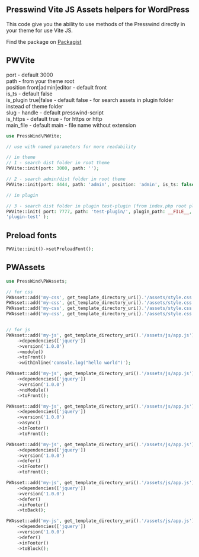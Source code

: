 ## Presswind Vite JS Assets helpers for WordPress

This code give you the ability to use methods of the Presswind directly in
your theme for use Vite JS.

Find the package on [Packagist](https://packagist.org/packages/wp-performance/presswind-assets)


## PWVite

port - default 3000  
path - from your theme root  
position front|admin|editor - default front  
is_ts - default false  
is_plugin true|false - default false - for search assets in plugin folder  
instead of theme folder  
slug - handle - default presswind-script  
is_https - default true - for https or http  
main_file - default main - file name without extension  

```php
use PressWind\PWVite;

// use with named parameters for more readability

// in theme
// 1 - search dist folder in root theme
PWVite::init(port: 3000, path: '');

// 2 - search admin/dist folder in root theme
PWVite::init(port: 4444, path: 'admin', position: 'admin', is_ts: false);

// in plugin

// 3 - search dist folder in plugin test-plugin (from index.php root plugin)
PWVite::init( port: 7777, path: 'test-plugin/', plugin_path: __FILE__, slug:
'plugin-test' );

```

## Preload fonts

```php
PWVite::init()->setPreloadFont();
```

## PWAssets

```php
use PressWind\PWAssets;

// for css
PWAsset::add('my-css', get_template_directory_uri().'/assets/style.css')->dependencies([])->media('all')->version('1.0.0')->toFront();
PWAsset::add('my-css', get_template_directory_uri().'/assets/style.css')->dependencies([])->media('all')->version('1.0.0')->toBack();
PWAsset::add('my-css', get_template_directory_uri().'/assets/style.css')->dependencies([])->media('all')->version('1.0.0')->toBlock();
PWAsset::add('my-css', get_template_directory_uri().'/assets/style.css')->dependencies([])->media('all')->version('1.0.0')->toLogin();


// for js
PWAsset::add('my-js', get_template_directory_uri().'/assets/js/app.js')
    ->dependencies(['jquery'])
    ->version('1.0.0')
    ->module()
    ->toFront()
    ->withInline('console.log("hello world")');

PWAsset::add('my-js', get_template_directory_uri().'/assets/js/app.js')
    ->dependencies(['jquery'])
    ->version('1.0.0')
    ->noModule()
    ->toFront();

PWAsset::add('my-js', get_template_directory_uri().'/assets/js/app.js')
    ->dependencies(['jquery'])
    ->version('1.0.0')
    ->async()
    ->inFooter()
    ->toFront();

PWAsset::add('my-js', get_template_directory_uri().'/assets/js/app.js')
    ->dependencies(['jquery'])
    ->version('1.0.0')
    ->defer()
    ->inFooter()
    ->toFront();

PWAsset::add('my-js', get_template_directory_uri().'/assets/js/app.js')
    ->dependencies(['jquery'])
    ->version('1.0.0')
    ->defer()
    ->inFooter()
    ->toBack();

PWAsset::add('my-js', get_template_directory_uri().'/assets/js/app.js')
    ->dependencies(['jquery'])
    ->version('1.0.0')
    ->defer()
    ->inFooter()
    ->toBlock();
```
